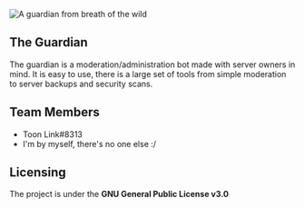 ![A guardian from breath of the wild](https://i.imgur.com/3DFIDkI.png)

## The Guardian
The guardian is a moderation/administration bot made with server owners in mind. It is easy to use, there is a large set of tools from simple moderation to server backups and security scans.

## Team Members

 - Toon Link#8313
 - I'm by myself, there's no one else :/

## Licensing
The project is under the **GNU General Public License v3.0**